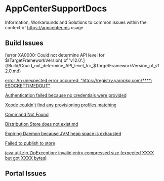 # AppCenterSupportDocs
Information, Workarounds and Solutions to common issues within the context of https://appcenter.ms usage.

## Build Issues

[error XA0000: Could not determine API level for $(TargetFrameworkVersion) of 'v12.0'.](/Build/Could_not_determine_API_level_for_$TargetFrameworkVersion_of_v12.0.md)

[error An unexpected error occurred: "https://registry.yarnpkg.com/****: ESOCKETTIMEDOUT"](/Build/An_unexpected_error_occurred_ESOCKETTIMEDOUT.md)

[Authentication failed because no credentials were provided](/Build/Authentication_failed_because_no_credentials_were_provided.md)

[Xcode couldn't find any provisioning profiles matching](/Build/Xcode_couldn't_find_any_provisioning_profiles_matching.md)

[Command Not Found](/Build/command_not_found.md)

[Distribution Store does not exist.md](/Build/Distribution_Store_does_not_exist.md)

[Expiring Daemon because JVM heap space is exhausted](/Build/Expiring_Daemon_because_JVM_heap_space_is_exhausted.md)

[Failed to publish to store](/Build/Failed_to_publish_to_store.md)

[java.util.zip.ZipException: invalid entry compressed size (expected XXXX but got XXXX bytes)](/Build/Build/java.util.zip.ZipException_invalid_entry_compressed_size.md)

[](/)

[](/)

## Portal Issues
